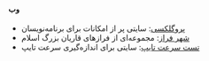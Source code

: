 #### وب

* [پروگلکسی](https://progalaxy.org): سایتی پر از امکانات برای برنامه‌نویسان
* [شهر فراز](https://smhnaghavi.github.io/Shahr-Faraz): مجموعه‌ای از فرازهای قاریان بزرگ اسلام
* [تست سرعت تایپ](https://smhnaghavi.github.io/typing-speed-test): سایتی برای اندازه‌گیری سرعت تایپ